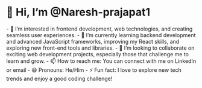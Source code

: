  <h1>👋 Hi, I’m @Naresh-prajapat1 </h1>
- 👀 I’m interested in frontend development, web technologies, and creating seamless user experiences.
- 🌱 I’m currently learning backend development and advanced JavaScript frameworks, improving my React skills, and exploring new front-end tools and libraries.
- 💞️ I’m looking to collaborate on exciting web development projects, especially those that challenge me to learn and grow.
- 📫 How to reach me: You can connect with me on LinkedIn or email
- 😄 Pronouns: He/Him
- ⚡ Fun fact: I love to explore new tech trends and enjoy a good coding challenge!

<!---
Naresh-prajapat1/Naresh-prajapat1 is a ✨ special ✨ repository because its `README.md` (this file) appears on your GitHub profile.
You can click the Preview link to take a look at your changes.
--->
